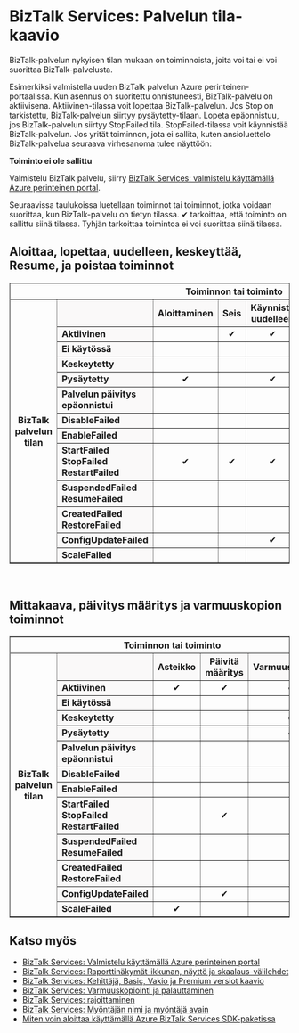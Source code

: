 <properties 
    pageTitle="Tehtävien sallittuja tilat tai tilat BizTalk Services-palveluissa | Microsoft Azure" 
    description="Eri MAb tilan sallitut toiminnot/toiminnot: lopettaminen, Käynnistä, uudelleen, keskeyttää, jatkaa, poista, skaalata, Päivitä määritys ja varmuuskopioiminen määrittäminen" 
    services="biztalk-services" 
    documentationCenter="" 
    authors="MandiOhlinger" 
    manager="erikre" 
    editor=""/>

<tags 
    ms.service="biztalk-services" 
    ms.workload="integration" 
    ms.tgt_pltfrm="na" 
    ms.devlang="na" 
    ms.topic="article" 
    ms.date="08/15/2016" 
    ms.author="mandia"/>



# <a name="biztalk-services-service-state-chart"></a>BizTalk Services: Palvelun tila-kaavio
BizTalk-palvelun nykyisen tilan mukaan on toiminnoista, joita voi tai ei voi suorittaa BizTalk-palvelusta.

Esimerkiksi valmistella uuden BizTalk palvelun Azure perinteinen-portaalissa. Kun asennus on suoritettu onnistuneesti, BizTalk-palvelu on aktiivisena. Aktiivinen-tilassa voit lopettaa BizTalk-palvelun. Jos Stop on tarkistettu, BizTalk-palvelun siirtyy pysäytetty-tilaan. Lopeta epäonnistuu, jos BizTalk-palvelun siirtyy StopFailed tila. StopFailed-tilassa voit käynnistää BizTalk-palvelun. Jos yrität toiminnon, jota ei sallita, kuten ansioluettelo BizTalk-palvelua seuraava virhesanoma tulee näyttöön:

**Toiminto ei ole sallittu**

Valmistelu BizTalk palvelu, siirry [BizTalk Services: valmistelu käyttämällä Azure perinteinen portal](http://go.microsoft.com/fwlink/p/?LinkID=302280).

Seuraavissa taulukoissa luetellaan toiminnot tai toiminnot, jotka voidaan suorittaa, kun BizTalk-palvelu on tietyn tilassa. ✔ tarkoittaa, että toiminto on sallittu siinä tilassa. Tyhjän tarkoittaa toimintoa ei voi suorittaa siinä tilassa.

## <a name="start-stop-restart-suspend-resume-and-delete-operations"></a>Aloittaa, lopettaa, uudelleen, keskeyttää, Resume, ja poistaa toiminnot
<table border="1">
<tr>
        <th colspan="15">Toiminnon tai toiminto</th>
</tr>

<tr>
        <th rowspan="18">BizTalk palvelun tilan</th>
</tr>
<tr bgcolor="FAF9F9">
        <th> </th>
        <th>Aloittaminen</th>
        <th>Seis</th>
        <th>Käynnistä uudelleen</th>
        <th>Keskeytys</th>
        <th>Ansioluettelo</th>
        <th>Poista</th>
</tr>
<tr>
<td bgcolor="FAF9F9"><b>Aktiivinen</b></td>
<td> </td>
<td><center>✔</center></td>
<td><center>✔</center></td>
<td><center>✔</center></td>
<td> </td>
<td><center>✔</center></td>
</tr>
<tr>
<td bgcolor="FAF9F9"><b>Ei käytössä</b></td>
<td> </td>
<td> </td>
<td> </td>
<td> </td>
<td> </td>
<td><center>✔</center></td>
</tr>
<tr>
<td bgcolor="FAF9F9"><b>Keskeytetty</b></td>
<td> </td>
<td> </td>
<td> </td>
<td> </td>
<td><center>✔</center></td>
<td><center>✔</center></td>
</tr>
<tr>
<td bgcolor="FAF9F9"><b>Pysäytetty</b></td>
<td><center>✔</center></td>
<td> </td>
<td><center>✔</center></td>
<td> </td>
<td> </td>
<td><center>✔</center></td>
</tr>
<tr>
<td bgcolor="FAF9F9"><b>Palvelun päivitys epäonnistui</b></td>
<td> </td>
<td> </td>
<td> </td>
<td> </td>
<td> </td>
<td><center>✔</center></td>
</tr>
<tr>
<td bgcolor="FAF9F9"><b>DisableFailed</b></td>
<td> </td>
<td> </td>
<td> </td>
<td> </td>
<td> </td>
<td><center>✔</center></td>
</tr>
<tr>
<td bgcolor="FAF9F9"><b>EnableFailed</b></td>
<td> </td>
<td> </td>
<td> </td>
<td> </td>
<td> </td>
<td><center>✔</center></td>
</tr>
<tr>
<td bgcolor="FAF9F9"><b>StartFailed<br/>
StopFailed<br/>
RestartFailed</b></td>
<td><center>✔</center></td>
<td><center>✔</center></td>
<td><center>✔</center></td>
<td> </td>
<td> </td>
<td><center>✔</center></td>
</tr>
<tr>
<td bgcolor="FAF9F9"><b>SuspendedFailed<br/>
ResumeFailed</b></td>
<td> </td>
<td> </td>
<td> </td>
<td><center>✔</center></td>
<td><center>✔</center></td>
<td><center>✔</center></td>
</tr>
<tr>
<td bgcolor="FAF9F9"><b>CreatedFailed<br/>
RestoreFailed<br/></b></td>
<td> </td>
<td> </td>
<td> </td>
<td> </td>
<td> </td>
<td><center>✔</center></td>
</tr>
<tr>
<td bgcolor="FAF9F9"><b>ConfigUpdateFailed</b></td>
<td> </td>
<td> </td>
<td><center>✔</center></td>
<td> </td>
<td> </td>
<td><center>✔</center></td>
</tr>
<tr>
<td bgcolor="FAF9F9"><b>ScaleFailed</b></td>
<td> </td>
<td> </td>
<td> </td>
<td> </td>
<td> </td>
<td><center>✔</center></td>
</tr>
</table>
<br/>

## <a name="scale-update-configuration-and-backup-operations"></a>Mittakaava, päivitys määritys ja varmuuskopion toiminnot
<table border="1">
<tr>
        <th colspan="15">Toiminnon tai toiminto</th>
</tr>

<tr>
        <th rowspan="18">BizTalk palvelun tilan</th>
</tr>
<tr bgcolor="FAF9F9">
        <th> </th>
        <th>Asteikko</th>
        <th>Päivitä määritys</th>
        <th>Varmuuskopiointi</th>
</tr>
<tr>
<td bgcolor="FAF9F9"><b>Aktiivinen</b></td>
<td><center>✔</center></td>
<td><center>✔</center></td>
<td><center>✔</center></td>
</tr>
<tr>
<td bgcolor="FAF9F9"><b>Ei käytössä</b></td>
<td> </td>
<td> </td>
<td> </td>
</tr>
<tr>
<td bgcolor="FAF9F9"><b>Keskeytetty</b></td>
<td> </td>
<td> </td>
<td><center>✔</center></td>
</tr>
<tr>
<td bgcolor="FAF9F9"><b>Pysäytetty</b></td>
<td> </td>
<td> </td>
<td><center>✔</center></td>
</tr>
<tr>
<td bgcolor="FAF9F9"><b>Palvelun päivitys epäonnistui</b></td>
<td> </td>
<td> </td>
<td> </td>
</tr>
<tr>
<td bgcolor="FAF9F9"><b>DisableFailed</b></td>
<td> </td>
<td> </td>
<td> </td>
</tr>
<tr>
<td bgcolor="FAF9F9"><b>EnableFailed</b></td>
<td> </td>
<td> </td>
<td> </td>
</tr>
<tr>
<td bgcolor="FAF9F9"><b>StartFailed<br/>
StopFailed<br/>
RestartFailed</b></td>
<td> </td>
<td><center>✔</center></td>
<td> </td>
</tr>
<tr>
<td bgcolor="FAF9F9"><b>SuspendedFailed<br/>
ResumeFailed</b></td>
<td> </td>
<td> </td>
<td> </td>
</tr>
<tr>
<td bgcolor="FAF9F9"><b>CreatedFailed<br/>
RestoreFailed<br/></b></td>
<td> </td>
<td> </td>
<td> </td>
</tr>
<tr>
<td bgcolor="FAF9F9"><b>ConfigUpdateFailed</b></td>
<td> </td>
<td><center>✔</center></td>
<td> </td>
</tr>
<tr>
<td bgcolor="FAF9F9"><b>ScaleFailed</b></td>
<td><center>✔</center></td>
<td> </td>
<td> </td>
</tr>
</table>

## <a name="see-also"></a>Katso myös
- [BizTalk Services: Valmistelu käyttämällä Azure perinteinen portal](http://go.microsoft.com/fwlink/p/?LinkID=302280)<br/>
- [BizTalk Services: Raporttinäkymät-ikkunan, näyttö ja skaalaus-välilehdet](http://go.microsoft.com/fwlink/p/?LinkID=302281)<br/>
- [BizTalk Services: Kehittäjä, Basic, Vakio ja Premium versiot kaavio](http://go.microsoft.com/fwlink/p/?LinkID=302279)<br/>
- [BizTalk Services: Varmuuskopiointi ja palauttaminen](http://go.microsoft.com/fwlink/p/?LinkID=329873)<br/>
- [BizTalk Services: rajoittaminen](http://go.microsoft.com/fwlink/p/?LinkID=302282)<br/>
- [BizTalk Services: Myöntäjän nimi ja myöntäjä avain](http://go.microsoft.com/fwlink/p/?LinkID=303941)<br/>
- [Miten voin aloittaa käyttämällä Azure BizTalk Services SDK-paketissa](http://go.microsoft.com/fwlink/p/?LinkID=302335)


 
